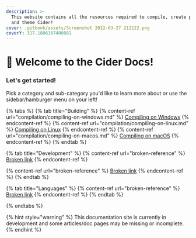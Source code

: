 ```yaml
---
description: >-
  This website contains all the resources required to compile, create plugins,
  and theme Cider!
cover: .gitbook/assets/Screenshot 2022-03-27 212122.png
coverY: 317.1806167400881
---
```


# 👋 Welcome to the Cider Docs!

### Let's get started!

Pick a category and sub-category you'd like to learn more about or use the sidebar/hamburger menu on your left!

{% tabs %}
{% tab title="Building" %}
{% content-ref url="compilation/compiling-on-windows.md" %}
[Compiling on Windows](compilation/compiling-on-windows.md)
{% endcontent-ref %}
{% content-ref url="compilation/compiling-on-linux.md" %}
[Compiling on Linux](compilation/compiling-on-linux.md)
{% endcontent-ref %}
{% content-ref url="compilation/compiling-on-macos.md" %}
[Compiling on macOS](compilation/compiling-on-macos.md)
{% endcontent-ref %}
{% endtab %}

{% tab title="Development" %}
{% content-ref url="broken-reference" %}
[Broken link](broken-reference)
{% endcontent-ref %}

{% content-ref url="broken-reference" %}
[Broken link](broken-reference)
{% endcontent-ref %}
{% endtab %}

{% tab title="Languages" %}
{% content-ref url="broken-reference" %}
[Broken link](broken-reference)
{% endcontent-ref %}
{% endtab %}

{% endtabs %}

{% hint style="warning" %}
This documentation site is currently in development and some articles/doc pages may be missing or incomplete.
{% endhint %}
